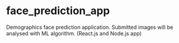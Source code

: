 # face_prediction_app
Demographics face prediction application. Submitted images will be analysed with ML algorithm. (React.js and Node.js app)
